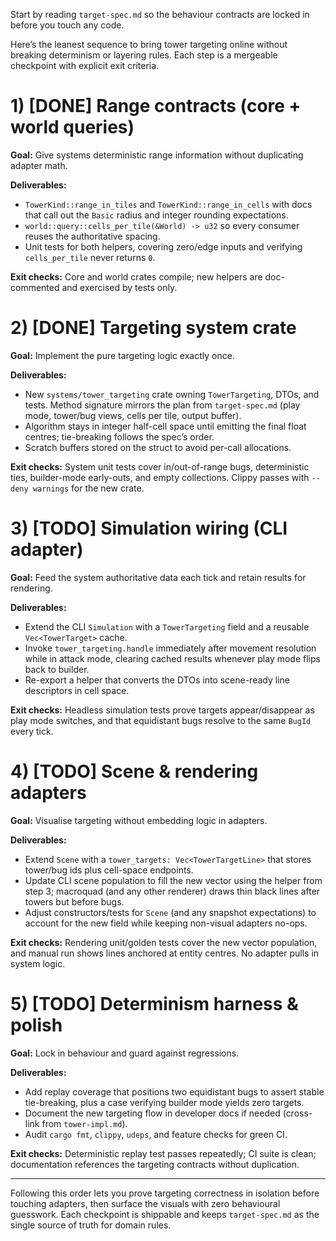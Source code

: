 Start by reading `target-spec.md` so the behaviour contracts are locked in before you touch any code.

Here’s the leanest sequence to bring tower targeting online without breaking determinism or layering rules. Each step is a mergeable checkpoint with explicit exit criteria.

# 1) [DONE] Range contracts (core + world queries)

**Goal:** Give systems deterministic range information without duplicating adapter math.

**Deliverables:**

* `TowerKind::range_in_tiles` and `TowerKind::range_in_cells` with docs that call out the `Basic` radius and integer rounding expectations.
* `world::query::cells_per_tile(&World) -> u32` so every consumer reuses the authoritative spacing.
* Unit tests for both helpers, covering zero/edge inputs and verifying `cells_per_tile` never returns `0`.

**Exit checks:** Core and world crates compile; new helpers are doc-commented and exercised by tests only.

# 2) [DONE] Targeting system crate

**Goal:** Implement the pure targeting logic exactly once.

**Deliverables:**

* New `systems/tower_targeting` crate owning `TowerTargeting`, DTOs, and tests. Method signature mirrors the plan from `target-spec.md` (play mode, tower/bug views, cells per tile, output buffer).
* Algorithm stays in integer half-cell space until emitting the final float centres; tie-breaking follows the spec’s order.
* Scratch buffers stored on the struct to avoid per-call allocations.

**Exit checks:** System unit tests cover in/out-of-range bugs, deterministic ties, builder-mode early-outs, and empty collections. Clippy passes with `--deny warnings` for the new crate.

# 3) [TODO] Simulation wiring (CLI adapter)

**Goal:** Feed the system authoritative data each tick and retain results for rendering.

**Deliverables:**

* Extend the CLI `Simulation` with a `TowerTargeting` field and a reusable `Vec<TowerTarget>` cache.
* Invoke `tower_targeting.handle` immediately after movement resolution while in attack mode, clearing cached results whenever play mode flips back to builder.
* Re-export a helper that converts the DTOs into scene-ready line descriptors in cell space.

**Exit checks:** Headless simulation tests prove targets appear/disappear as play mode switches, and that equidistant bugs resolve to the same `BugId` every tick.

# 4) [TODO] Scene & rendering adapters

**Goal:** Visualise targeting without embedding logic in adapters.

**Deliverables:**

* Extend `Scene` with a `tower_targets: Vec<TowerTargetLine>` that stores tower/bug ids plus cell-space endpoints.
* Update CLI scene population to fill the new vector using the helper from step 3; macroquad (and any other renderer) draws thin black lines after towers but before bugs.
* Adjust constructors/tests for `Scene` (and any snapshot expectations) to account for the new field while keeping non-visual adapters no-ops.

**Exit checks:** Rendering unit/golden tests cover the new vector population, and manual run shows lines anchored at entity centres. No adapter pulls in system logic.

# 5) [TODO] Determinism harness & polish

**Goal:** Lock in behaviour and guard against regressions.

**Deliverables:**

* Add replay coverage that positions two equidistant bugs to assert stable tie-breaking, plus a case verifying builder mode yields zero targets.
* Document the new targeting flow in developer docs if needed (cross-link from `tower-impl.md`).
* Audit `cargo fmt`, `clippy`, `udeps`, and feature checks for green CI.

**Exit checks:** Deterministic replay test passes repeatedly; CI suite is clean; documentation references the targeting contracts without duplication.

---

Following this order lets you prove targeting correctness in isolation before touching adapters, then surface the visuals with zero behavioural guesswork. Each checkpoint is shippable and keeps `target-spec.md` as the single source of truth for domain rules.
